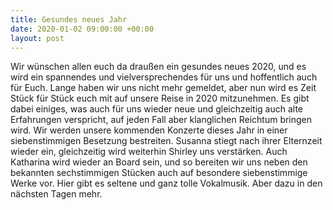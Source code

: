 ```yaml
---
title: Gesundes neues Jahr 
date: 2020-01-02 09:00:00 +00:00
layout: post
---
```


Wir wünschen allen euch da draußen ein gesundes neues 2020, und es wird ein spannendes und vielversprechendes für uns und hoffentlich auch für Euch. Lange haben wir uns nicht mehr gemeldet, aber nun wird es Zeit Stück für Stück euch mit auf unsere Reise in 2020 mitzunehmen. Es gibt dabei einiges, was auch für uns wieder neue und gleichzeitig auch alte Erfahrungen verspricht, auf jeden Fall aber klanglichen Reichtum bringen wird. Wir werden unsere kommenden Konzerte dieses Jahr in einer siebenstimmigen Besetzung bestreiten. Susanna stiegt nach ihrer Elternzeit wieder ein, gleichzeitig wird weiterhin Shirley uns verstärken. Auch Katharina wird wieder an Board sein, und so bereiten wir uns neben den bekannten sechstimmigen Stücken auch auf besondere siebenstimmige Werke vor. Hier gibt es seltene und ganz tolle Vokalmusik. Aber dazu in den nächsten Tagen mehr.

